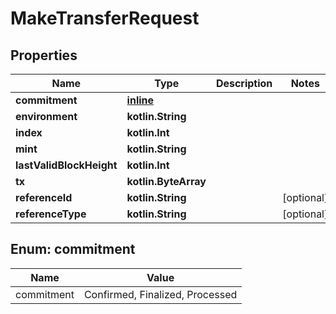 
# MakeTransferRequest

## Properties
Name | Type | Description | Notes
------------ | ------------- | ------------- | -------------
**commitment** | [**inline**](#Commitment) |  | 
**environment** | **kotlin.String** |  | 
**index** | **kotlin.Int** |  | 
**mint** | **kotlin.String** |  | 
**lastValidBlockHeight** | **kotlin.Int** |  | 
**tx** | **kotlin.ByteArray** |  | 
**referenceId** | **kotlin.String** |  |  [optional]
**referenceType** | **kotlin.String** |  |  [optional]


<a name="Commitment"></a>
## Enum: commitment
Name | Value
---- | -----
commitment | Confirmed, Finalized, Processed



